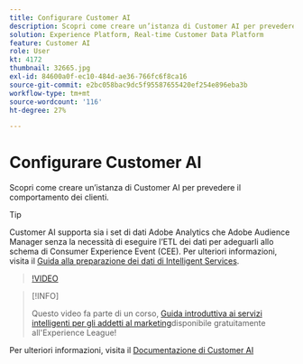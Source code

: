 ```yaml
---
title: Configurare Customer AI
description: Scopri come creare un’istanza di Customer AI per prevedere il comportamento dei clienti.
solution: Experience Platform, Real-time Customer Data Platform
feature: Customer AI
role: User
kt: 4172
thumbnail: 32665.jpg
exl-id: 84600a0f-ec10-484d-ae36-766fc6f8ca16
source-git-commit: e2bc058bac9dc5f95587655420ef254e896eba3b
workflow-type: tm+mt
source-wordcount: '116'
ht-degree: 27%

---
```


# Configurare Customer AI

Scopri come creare un’istanza di Customer AI per prevedere il comportamento dei clienti.

>[!TIP]
>
>Customer AI supporta sia i set di dati Adobe Analytics che Adobe Audience Manager senza la necessità di eseguire l’ETL dei dati per adeguarli allo schema di Consumer Experience Event (CEE). Per ulteriori informazioni, visita il [Guida alla preparazione dei dati di Intelligent Services](https://experienceleague.adobe.com/docs/experience-platform/intelligent-services/data-preparation.html).

>[!VIDEO](https://video.tv.adobe.com/v/32665?quality=12&learn=on)

>[!INFO]
>
> Questo video fa parte di un corso, [Guida introduttiva ai servizi intelligenti per gli addetti al marketing](https://experienceleague.adobe.com/?recommended=ExperiencePlatform-U-1-2020.1.intelligentservices)disponibile gratuitamente all&#39;Experience League!

Per ulteriori informazioni, visita il [Documentazione di Customer AI](https://experienceleague.adobe.com/docs/experience-platform/intelligent-services/customer-ai/overview.html)
